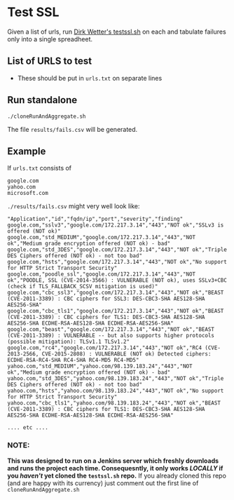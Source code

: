 # Test SSL
Given a list of urls, run [Dirk Wetter's testssl.sh](https://github.com/drwetter/testssl.sh) 
on each and tabulate failures only into a single spreadheet.

## List of URLS to test
* These should be put in `urls.txt` on separate lines


## Run standalone
```
./cloneRunAndAggregate.sh
```
The file `results/fails.csv` will be generated.

## Example
If `urls.txt` consists of

```
google.com
yahoo.com
microsoft.com
```

`./results/fails.csv` might very well look like:

```
"Application","id","fqdn/ip","port","severity","finding"
google.com,"sslv3","google.com/172.217.3.14","443","NOT ok","SSLv3 is offered (NOT ok)"
google.com,"std_MEDIUM","google.com/172.217.3.14","443","NOT ok","Medium grade encryption offered (NOT ok) - bad"
google.com,"std_3DES","google.com/172.217.3.14","443","NOT ok","Triple DES Ciphers offered (NOT ok) - not too bad"
google.com,"hsts","google.com/172.217.3.14","443","NOT ok","No support for HTTP Strict Transport Security"
google.com,"poodle_ssl","google.com/172.217.3.14","443","NOT ok","POODLE, SSL (CVE-2014-3566) : VULNERABLE (NOT ok), uses SSLv3+CBC (check if TLS_FALLBACK_SCSV mitigation is used)"
google.com,"cbc_ssl3","google.com/172.217.3.14","443","NOT ok","BEAST (CVE-2011-3389) : CBC ciphers for SSL3: DES-CBC3-SHA AES128-SHA AES256-SHA"
google.com,"cbc_tls1","google.com/172.217.3.14","443","NOT ok","BEAST (CVE-2011-3389) : CBC ciphers for TLS1: DES-CBC3-SHA AES128-SHA AES256-SHA ECDHE-RSA-AES128-SHA ECDHE-RSA-AES256-SHA"
google.com,"beast","google.com/172.217.3.14","443","NOT ok","BEAST (CVE-2011-3389) : VULNERABLE -- but also supports higher protocols (possible mitigation): TLSv1.1 TLSv1.2"
google.com,"rc4","google.com/172.217.3.14","443","NOT ok","RC4 (CVE-2013-2566, CVE-2015-2808) : VULNERABLE (NOT ok) Detected ciphers: ECDHE-RSA-RC4-SHA RC4-SHA RC4-MD5 RC4-MD5"
yahoo.com,"std_MEDIUM","yahoo.com/98.139.183.24","443","NOT ok","Medium grade encryption offered (NOT ok) - bad"
yahoo.com,"std_3DES","yahoo.com/98.139.183.24","443","NOT ok","Triple DES Ciphers offered (NOT ok) - not too bad"
yahoo.com,"hsts","yahoo.com/98.139.183.24","443","NOT ok","No support for HTTP Strict Transport Security"
yahoo.com,"cbc_tls1","yahoo.com/98.139.183.24","443","NOT ok","BEAST (CVE-2011-3389) : CBC ciphers for TLS1: DES-CBC3-SHA AES128-SHA AES256-SHA ECDHE-RSA-AES128-SHA ECDHE-RSA-AES256-SHA"

.... etc ....
```

### NOTE:
**This was designed to run on a Jenkins server which freshly 
downloads and runs the project each time.
Consequesntly, it only works *LOCALLY* if you *haven't* 
yet cloned the `testssl.sh` repo.**
If you already cloned this repo (and are happy with its currency) 
just comment out the first line of `cloneRunAndAggregate.sh`

